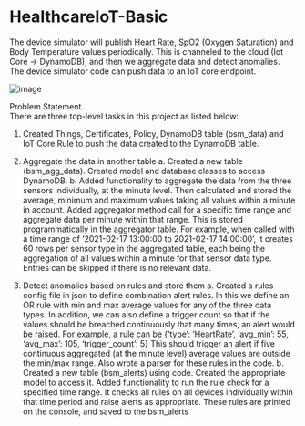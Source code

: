 # HealthcareIoT-Basic
The device simulator will publish Heart Rate, SpO2 (Oxygen Saturation) and Body Temperature values periodically. This is channeled to the cloud (Iot Core → DynamoDB), and then we aggregate data and detect anomalies. The device simulator code can push data to an IoT core endpoint.

![image](https://user-images.githubusercontent.com/45310865/135243849-182719ad-964a-46ca-800d-3f665c75a388.png)

Problem Statement.  
  There are three top-level tasks in this project as listed below:
1. Created Things, Certificates, Policy, DynamoDB table
(bsm_data) and IoT Core Rule to push the data created to the DynamoDB table. 

2. Aggregate the data in another table
  a. Created a new table (bsm_agg_data). Created model and database classes to access DynamoDB.
  b. Added functionality to aggregate the data from the three sensors individually, at the minute level. Then calculated and stored the average,
  minimum and maximum values taking all values within a minute in account. Added aggregator method call for a specific time range and aggregate
  data per minute within that range. This is stored programmatically in the aggregator table.
  For example, when called with a time range of ‘2021-02-17 13:00:00 to 2021-02-17 14:00:00’, it creates 60 rows per sensor type in the aggregated table, 
  each being the  aggregation of all values within a minute for that sensor data type. Entries can be skipped if there is no relevant data.

3. Detect anomalies based on rules and store them
  a. Created a rules config file in json to define combination alert rules. In this we define an OR rule with min and max average values for any of the
  three data types. In addition, we can also define a trigger count so that if the values should be breached continuously that many times, an
  alert would  be raised. For example, a rule can be {‘type’: ‘HeartRate’, ‘avg_min’: 55, ‘avg_max’: 105, ‘trigger_count’: 5} 
  This should trigger an alert if five continuous aggregated (at the minute level) average values are outside the min/max range.
  Also wrote a parser for these rules in the code. 
  b. Created a new table (bsm_alerts) using code. Created the appropriate model to access it.
  Added functionality to run the rule check for a specified time range. It checks all rules on all devices individually within that time period and
  raise alerts as appropriate. These rules are printed on the console, and saved to the bsm_alerts
